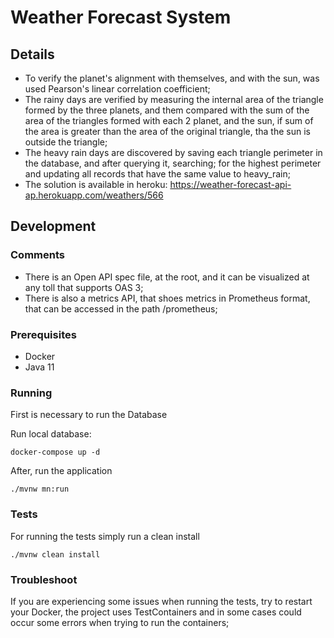 # Weather Forecast System

## Details

- To verify the planet's alignment with themselves, and with the sun, was used Pearson's linear correlation coefficient;
- The rainy days are verified by measuring the internal area of the triangle formed by the three planets, and them
  compared with the sum of the area of the triangles formed with each 2 planet, and the sun, if sum of the area is
  greater than the area of the original triangle, tha the sun is outside the triangle;
- The heavy rain days are discovered by saving each triangle perimeter in the database, and after querying it,
  searching; for the highest perimeter and updating all records that have the same value to heavy_rain;
- The solution is available in heroku: https://weather-forecast-api-ap.herokuapp.com/weathers/566

## Development

### Comments

- There is an Open API spec file, at the root, and it can be visualized at any toll that supports OAS 3;
- There is also a metrics API, that shoes metrics in Prometheus format, that can be accessed in the path /prometheus;

### Prerequisites

- Docker
- Java 11

### Running

First is necessary to run the Database

Run local database:

```
docker-compose up -d
```

After, run the application

```
./mvnw mn:run
```

### Tests

For running the tests simply run a clean install

```
./mvnw clean install
```

### Troubleshoot

If you are experiencing some issues when running the tests, try to restart your Docker, the project uses TestContainers
and in some cases could occur some errors when trying to run the containers;